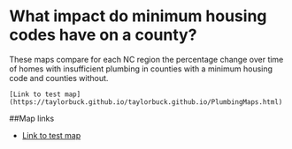 # What impact do minimum housing codes have on a county?

These maps compare for each NC region the percentage change over time of homes with insufficient plumbing in counties with a minimum housing code and counties without.

```
[Link to test map](https://taylorbuck.github.io/taylorbuck.github.io/PlumbingMaps.html)
```
##Map links

 - [Link to test map](https://taylorbuck.github.io/taylorbuck.github.io/PlumbingMaps.html)


